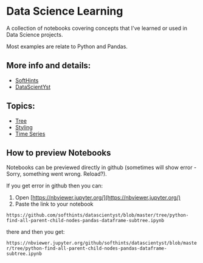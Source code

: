 # Data Science Learning
A collection of notebooks covering concepts that I've learned or used in Data Science projects. 

Most examples are relate to Python and Pandas.

## More info and details:

* [SoftHints](https://softhints.com)
* [DataScientYst](https://datascientyst.com)

## Topics:

* [Tree](https://github.com/softhints/datascientyst/tree/master/tree)
* [Styling](https://github.com/softhints/datascientyst/tree/master/styling)
* [Time Series](https://github.com/softhints/datascientyst/tree/master/time_series)


## How to preview Notebooks

Notebooks can be previewed directly in github (sometimes will show error - Sorry, something went wrong. Reload?).

If you get error in github then you can:

1. Open [https://nbviewer.jupyter.org/](https://nbviewer.jupyter.org/)
2. Paste the link to your notebook

`https://github.com/softhints/datascientyst/blob/master/tree/python-find-all-parent-child-nodes-pandas-dataframe-subtree.ipynb` 

there and then you get:

`https://nbviewer.jupyter.org/github/softhints/datascientyst/blob/master/tree/python-find-all-parent-child-nodes-pandas-dataframe-subtree.ipynb`